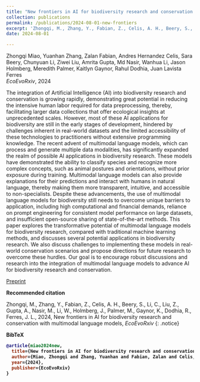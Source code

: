```yaml
---
title: "New frontiers in AI for biodiversity research and conservation with multimodal language models"
collection: publications
permalink: /publications/2024-08-01-new-frontiers
excerpt: 'Zhongqi, M., Zhang, Y., Fabian, Z., Celis, A. H., Beery, S., Li, C., Liu, Z., Gupta, A., Nasir, M., Li, W., Holmberg, J., Palmer, M., Gaynor, K., Dodhia, R., Ferres, J. L.,  2024, <i>EcoEvoRxiv</i>'
date: 2024-08-01

---
```


Zhongqi Miao, Yuanhan Zhang, Zalan Fabian, Andres Hernandez Celis, Sara Beery, Chunyuan Li, Ziwei Liu, Amrita Gupta, Md Nasir, Wanhua Li, Jason Holmberg, Meredith Palmer, Kaitlyn Gaynor, Rahul Dodhia, Juan Lavista Ferres<br>
<i>EcoEvoRxiv</i>, 2024

The integration of Artificial Intelligence (AI) into biodiversity research and conservation is growing rapidly, demonstrating great potential in reducing the intensive human labor required for data preprocessing, thereby, facilitating larger data collections that offer ecological insights at unprecedented scales. However, most of these AI applications for biodiversity are still in the early stages of development, hindered by challenges inherent in real-world datasets and the limited accessibility of these technologies to practitioners without extensive programming knowledge. The recent advent of multimodal language models, which can process and generate multiple data modalities, has significantly expanded the realm of possible AI applications in biodiversity research. These models have demonstrated the ability to classify species and recognize more complex concepts, such as animal postures and orientations, without prior exposure during training. Multimodal language models can also provide explanations for their predictions and interact with humans in natural language, thereby making them more transparent, intuitive, and accessible to non-specialists. Despite these advancements, the use of multimodal language models for biodiversity still needs to overcome unique barriers to application, including high computational and financial demands, reliance on prompt engineering for consistent model performance on large datasets, and insufficient open-source sharing of state-of-the-art methods. This paper explores the transformative potential of multimodal language models for biodiversity research, compared with traditional machine learning methods, and discusses several potential applications in biodiversity research. We also discuss challenges to implementing these models in real-world conservation scenarios and propose directions for future research to overcome these hurdles. Our goal is to encourage robust discussions and research into the integration of multimodal language models to advance AI for biodiversity research and conservation.

<a href="https://ecoevorxiv.org/repository/view/7477/" class="btn btn--info btn--large">Preprint</a>

<b>Recommended citation</b>

Zhongqi, M., Zhang, Y., Fabian, Z., Celis, A. H., Beery, S., Li, C., Liu, Z., Gupta, A., Nasir, M., Li, W., Holmberg, J., Palmer, M., Gaynor, K., Dodhia, R., Ferres, J. L., 2024, New frontiers in AI for biodiversity research and conservation with multimodal language models, <i> EcoEvoRxiv</i>
{: .notice}

<b>BibTeX<b>

```bibtex
@article{miao2024new,
  title={New frontiers in AI for biodiversity research and conservation with multimodal language models},
  author={Miao, Zhongqi and Zhang, Yuanhan and Fabian, Zalan and Celis, Andres Hernandez and Beery, Sara and Li, Chunyuan and Liu, Ziwei and Gupta, Amrita and Nasir, Md and Li, Wanhua and others},
  year={2024},
  publisher={EcoEvoRxiv}
}
```
